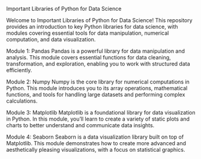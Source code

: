 Important Libraries of Python for Data Science

Welcome to Important Libraries of Python for Data Science! This repository provides an introduction to key Python libraries for data science, with modules covering essential tools for data manipulation, numerical computation, and data visualization.


Module 1: Pandas
Pandas is a powerful library for data manipulation and analysis. This module covers essential functions for data cleaning, transformation, and exploration, enabling you to work with structured data efficiently.

Module 2: Numpy
Numpy is the core library for numerical computations in Python. This module introduces you to its array operations, mathematical functions, and tools for handling large datasets and performing complex calculations.

Module 3: Matplotlib
Matplotlib is a foundational library for data visualization in Python. In this module, you’ll learn to create a variety of static plots and charts to better understand and communicate data insights.

Module 4: Seaborn
Seaborn is a data visualization library built on top of Matplotlib. This module demonstrates how to create more advanced and aesthetically pleasing visualizations, with a focus on statistical graphics.

